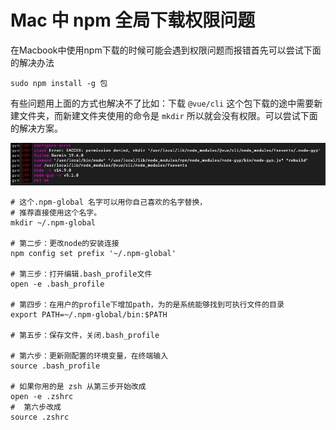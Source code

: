 # Mac 中 npm 全局下载权限问题

在Macbook中使用npm下载的时候可能会遇到权限问题而报错首先可以尝试下面的解决办法

```shell
sudo npm install -g 包
```

有些问题用上面的方式也解决不了比如：下载 `@vue/cli` 这个包下载的途中需要新建文件夹，而新建文件夹使用的命令是 `mkdir` 所以就会没有权限。可以尝试下面的解决方案。

![](media/16031984887139/16031994067527.jpg)

```shell
# 这个.npm-global 名字可以用你自己喜欢的名字替换，
# 推荐直接使用这个名字。
mkdir ~/.npm-global

# 第二步：更改node的安装连接
npm config set prefix '~/.npm-global'

# 第三步：打开编辑.bash_profile文件
open -e .bash_profile

# 第四步：在用户的profile下增加path，为的是系统能够找到可执行文件的目录
export PATH=~/.npm-global/bin:$PATH

# 第五步：保存文件，关闭.bash_profile

# 第六步：更新刚配置的环境变量，在终端输入
source .bash_profile

# 如果你用的是 zsh 从第三步开始改成
open -e .zshrc
#  第六步改成 
source .zshrc
```
